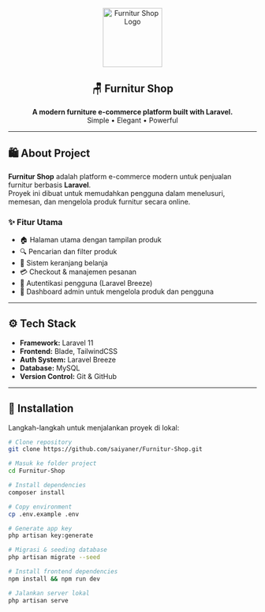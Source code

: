 <p align="center">
  <a href="https://github.com/saiyaner/Furnitur-Shop" target="_blank">
    <img src="https://cdn-icons-png.flaticon.com/512/679/679922.png" width="120" alt="Furnitur Shop Logo">
  </a>
</p>

<h2 align="center">🪑 Furnitur Shop</h2>

<p align="center">
  <b>A modern furniture e-commerce platform built with Laravel.</b><br>
  Simple • Elegant • Powerful
</p>

---

## 🛍️ About Project

**Furnitur Shop** adalah platform e-commerce modern untuk penjualan furnitur berbasis **Laravel**.  
Proyek ini dibuat untuk memudahkan pengguna dalam menelusuri, memesan, dan mengelola produk furnitur secara online.

### ✨ Fitur Utama
- 🏠 Halaman utama dengan tampilan produk  
- 🔍 Pencarian dan filter produk  
- 🛒 Sistem keranjang belanja  
- 💳 Checkout & manajemen pesanan  
- 👤 Autentikasi pengguna (Laravel Breeze)  
- 🧾 Dashboard admin untuk mengelola produk dan pengguna  

---

## ⚙️ Tech Stack
- **Framework:** Laravel 11  
- **Frontend:** Blade, TailwindCSS  
- **Auth System:** Laravel Breeze  
- **Database:** MySQL  
- **Version Control:** Git & GitHub  

---

## 🚀 Installation

Langkah-langkah untuk menjalankan proyek di lokal:

```bash
# Clone repository
git clone https://github.com/saiyaner/Furnitur-Shop.git

# Masuk ke folder project
cd Furnitur-Shop

# Install dependencies
composer install

# Copy environment
cp .env.example .env

# Generate app key
php artisan key:generate

# Migrasi & seeding database
php artisan migrate --seed

# Install frontend dependencies
npm install && npm run dev

# Jalankan server lokal
php artisan serve
